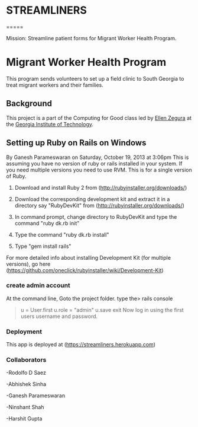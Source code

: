 # STREAMLINERS
=====

Mission: Streamline patient forms for Migrant Worker Health Program.

# Migrant Worker Health Program
This program sends volunteers to set up a field clinic to South Georgia to treat migrant workers and their families.

## Background
This project is a part of the Computing for Good class led by [Ellen Zegura](http://www.cc.gatech.edu/~ewz/Welcome.html) at the [Georgia Institute of Technology](http://www.gatech.edu).

## Setting up Ruby on Rails on Windows
By Ganesh Parameswaran on Saturday, October 19, 2013 at 3:06pm
This is assuming you have no version of ruby or rails installed in your system. If you need multiple versions you need to use RVM. This is for a single version of Ruby.
 
1. Download and install Ruby 2 from (http://rubyinstaller.org/downloads/)
 
2. Download the corresponding development kit and extract it in a directory say "RubyDevKit" from (http://rubyinstaller.org/downloads/)
 
3. In command prompt, change directory to RubyDevKit and type the command "ruby dk.rb init" 
 
4. Type the command "ruby dk.rb install"
 
5. Type "gem install rails"
 
For more detailed info about installing Development Kit (for multiple versions), go here (https://github.com/oneclick/rubyinstaller/wiki/Development-Kit)

### create admin account
At the command line, Goto the project folder.
type the> rails console
> u = User.first
> u.role = "admin"
> u.save
> exit
Now log in using the first users username and password.

### Deployment
This app is deployed at (https://streamliners.herokuapp.com)

### Collaborators
-Rodolfo D Saez

-Abhishek Sinha

-Ganesh Parameswaran

-Ninshant Shah

-Harshit Gupta
